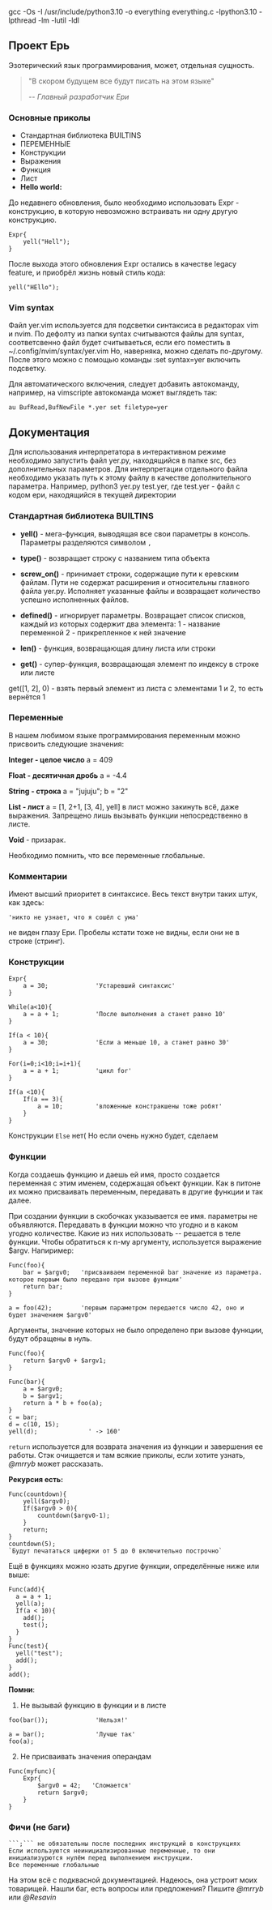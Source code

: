 gcc -Os -I /usr/include/python3.10 -o everything everything.c -lpython3.10 -lpthread -lm -lutil -ldl
## Проект Ерь

Эзотерический язык программирования, может, отдельная сущность.

> "В скором будущем все будут писать на этом языке"
>
> -- <cite>Главный разработчик Ери</cite>

### Основные приколы

- Стандартная библиотека BUILTINS
- ПЕРЕМЕННЫЕ
- Конcтрукции
- Выражения
- Функция
- Лист
- **Hello world:**

До недавнего обновления, было необходимо использовать Expr - конструкцию, в которую невозможно встраивать ни одну другую конструкцию.

```old_yer
Expr{
	yell("Hell");
}
```

После выхода этого обновления Expr остались в качестве legacy feature, и приобрёл жизнь новый стиль кода:

```yer
yell("HEllo");
```

### Vim syntax
Файл yer.vim используется для подсветки синтаксиса в редакторах vim и nvim.
По дефолту из папки syntax считываются файлы для syntax, соответсвенно файл будет считываеться, если его поместить в ~/.config/nvim/syntax/yer.vim Но, наверняка, можно сделать по-другому.
После этого можно с помощью команды :set syntax=yer включить подсветку.

Для автоматического включения, следует добавить автокоманду, например, на vimscripte автокоманда может выглядеть так:

```vimscript 
au BufRead,BufNewFile *.yer set filetype=yer
```

## Документация

Для использования интерпретатора в интерактивном режиме необходимо запустить файл yer.py, находящийся в папке src, без дополнительных параметров.
Для интерпретации отдельного файла необходимо указать путь к этому файлу в качестве дополнительного параметра. Например, python3 yer.py test.yer, где test.yer - файл с кодом ери, находящийся в текущей директории

### Стандартная библиотека BUILTINS

- **yell()** - мега-функция, выводящая все свои параметры в консоль. Параметры разделяются символом ```,```

- **type()** - возвращает строку с названием типа объекта

- **screw_on()** - принимает строки, содержащие пути к еревским файлам. Пути не содержат расширения и относительны главного файла yer.py. Исполняет указанные файлы и возвращает количество успешно исполненных файлов.

- **defined()** - игнорирует параметры. Возвращает список списков, каждый из которых содержит два элемента:
1 - название переменной
2 - прикрепленное к ней значение

- **len()** - функция, возвращающая длину листа или строки

- **get()** - супер-функция, возвращающая элемент по индексу в строке или листе

get(\[1, 2], 0) - взять первый элемент из листа с элементами 1 и 2, то есть вернётся 1

### Переменные

В нашем любимом языке программирования переменным можно присвоить следующие значения:

**Integer - целое число**
a = 409

**Float - десятичная дробь**
a = -4.4

**String - строка**
a = "jujuju"; 
b = "2"

**List - лист**
a = \[1, 2+1, \[3, 4], yell]
в лист можно закинуть всё, даже выражения. Запрещено лишь вызывать функции непосредственно в листе.

**Void** - призарак.

Необходимо помнить, что все переменные глобальные.

### Комментарии

Имеют высший приоритет в синтаксисе. Весь текст внутри таких штук, как здесь:
```yer
'никто не узнает, что я сошёл с ума' 
```
не виден глазу Ери. Пробелы кстати тоже не видны, если они не в строке (стринг).

### Конструкции

```yer
Expr{
	a = 30;             'Устаревший синтаксис'
}

While(a<10){
	a = a + 1;          'После выполнения a станет равно 10'
}

If(a < 10){
	a = 30;             'Если а меньше 10, а станет равно 30'
}

For(i=0;i<10;i=i+1){
	a = a + 1;          'цикл for'
}

If(a <10){
	If(a == 3){
		a = 10;         'вложенные констракшены тоже робят'
	}
}
```

Конструкции ```Else``` нет(
Но если очень нужно будет, сделаем

### Функции


Когда создаешь функцию и даешь ей имя, просто создается переменная с этим именем, содержащая объект функции. Как в питоне их можно присваивать переменным, передавать в другие функции и так далее.

При создании функции в скобочках указывается ее имя. параметры не объявляются. Передавать в функции можно что угодно и в каком угодно количестве. Какие из них использовать -- решается в теле функции. Чтобы обратиться к n-му аргументу, используется выражение $argv<n>. Напиример: 

```yer
Func(foo){
	bar = $argv0;   'присваиваем переменной bar значение из параметра. которое первым было передано при вызове функции'
	return bar;
}

a = foo(42);        'первым параметром передается число 42, оно и будет значением $argv0'
```
Аргументы, значение которых не было определено при вызове функции, будут обращены в нуль.


```
Func(foo){
	return $argv0 + $argv1;
}

Func(bar){
	a = $argv0;
	b = $argv1;
	return a * b + foo(a);
}
c = bar;
d = c(10, 15);
yell(d);              ' -> 160'
```

```return``` используется для возврата значения из функции и завершения ее работы. Стэк очищается и там всякие приколы, если хотите узнать, *@mrryb* может рассказать.

**Рекурсия есть:**
```yer
Func(countdown){
	yell($argv0);
	If($argv0 > 0){
		countdown($argv0-1);
	}
	return;
}
countdown(5);
`Будут печататься циферки от 5 до 0 включительно построчно`
```

Ещё в функциях можно юзать другие функции, определённые ниже или выше:

```yer
Func(add){
  a = a + 1;
  yell(a);
  If(a < 10){
    add();
    test();
  }
}
Func(test){
  yell("test");
  add();
}
add();
```


**Помни**:  
1. Не вызывай функцию в функции и в листе
```yer
foo(bar());             'Нельзя!'
```

```yer
a = bar();              'Лучше так'
foo(a);
```

2. Не присваивать значения операндам
```yer
Func(myfunc){
    Expr{
        $argv0 = 42;   'Сломается' 
        return $argv0;
    }
}
```

### Фичи (не баги)
	```;``` не обязательны после последних инструкций в конструкциях 
	Если используются неинициализированные переменные, то они инициализурются нулём перед выполнением инструкции.
	Все переменные глобальные

На этом всё с подквасной документацией. Надеюсь, она устроит моих товарищей.
Нашли баг, есть вопросы или предложения? Пишите *@mrryb* или *@Resavin*

